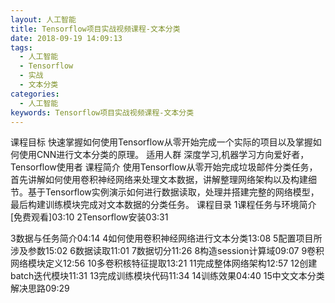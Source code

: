 ```yaml
---
layout: 人工智能
title: Tensorflow项目实战视频课程-文本分类
date: 2018-09-19 14:09:13
tags:
  - 人工智能
  - Tensorflow
  - 实战
  - 文本分类
categories:
  - 人工智能
keywords: Tensorflow项目实战视频课程-文本分类
---
```

课程目标
快速掌握如何使用Tensorflow从零开始完成一个实际的项目以及掌握如何使用CNN进行文本分类的原理。
适用人群
深度学习,机器学习方向爱好者，Tensorflow使用者
课程简介
使用Tensorflow从零开始完成垃圾邮件分类任务，首先讲解如何使用卷积神经网络来处理文本数据，讲解整理网络架构以及构建细节。基于Tensorflow实例演示如何进行数据读取，处理并搭建完整的网络模型，最后构建训练模块完成对文本数据的分类任务。
课程目录
1课程任务与环境简介[免费观看]03:10
2Tensorflow安装03:31
<!-- more -->
3数据与任务简介04:14
4如何使用卷积神经网络进行文本分类13:08
5配置项目所涉及参数15:02
6数据读取11:01
7数据切分11:26
8构造session计算域09:07
9卷积网络模块定义12:56
10多卷积核特征提取13:21
11完成整体网络架构12:57
12创建batch迭代模块11:31
13完成训练模块代码11:34
14训练效果04:40
15中文文本分类解决思路09:29
<div id="jspay" sid="YnCQaQa4546" style="display:none">YnCQaQa4546</div>
<script type="text/javascript" src="https://www.fageka.com/j.js"></script>
<script type="text/javascript" src="https://www.fageka.com/f.js" charset="utf-8"></script>
